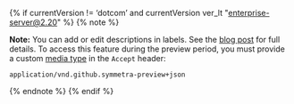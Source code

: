 {% if currentVersion != ‘dotcom’ and currentVersion ver_lt "enterprise-server@2.20" %}
{% note %}

**Note:** You can add or edit descriptions in labels. See the [blog post](https://developer.github.com/changes/2018-02-22-label-description-search-preview) for full details. To access this feature during the preview period, you must provide a custom [media type](/v3/media) in the `Accept` header:
```
application/vnd.github.symmetra-preview+json
```
{% endnote %}
{% endif %}
